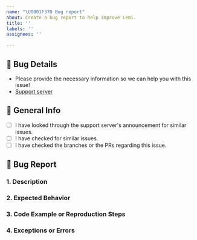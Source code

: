 ```yaml
---
name: "\U0001F370 Bug report"
about: Create a bug report to help improve Lemi.
title: ''
labels: ''
assignees: ''

---
```


## 🌷 Bug Details
- Please provide the necessary information so we can help you with this issue!
- [Support server](https://discord.gg/7fBW89kEm9)

## 🥥 General Info
- [ ] I have looked through the support server's announcement for similar issues.
- [ ] I have checked for similar issues.
- [ ] I have checked the branches or the PRs regarding this issue.

## 🎀 Bug Report
<!--
Please do remember that this is NOT the place to ask questions. You can instead, open a ticket on our support server.
-->

### 1. Description
<!--
Please provide a brief description of this bug report.
-->

### 2. Expected Behavior
<!--
Give us a brief explanation of what you expected to happen.
-->

### 3. Code Example or Reproduction Steps
<!--
Unless you do not have any reproducible steps to inform us, please provide us with details of how we can reproduce this issue.
-->

### 4. Exceptions or Errors
<!--
If they are any exceptions or error messages, please provide them here including the stack trace. If not, please put N/A.
-->
